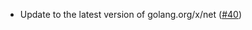 - Update to the latest version of golang.org/x/net
  ([\#40](https://github.com/cometbft/cometbft-db/pull/40))